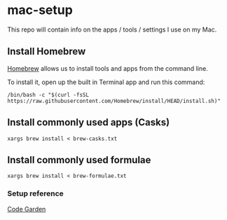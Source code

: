 # mac-setup
This repo will contain info on the apps / tools / settings I use on my Mac.

## Install Homebrew
[Homebrew](https://brew.sh/) allows us to install tools and apps from the command line.

To install it, open up the built in Terminal app and run this command:

`/bin/bash -c "$(curl -fsSL https://raw.githubusercontent.com/Homebrew/install/HEAD/install.sh)"`

## Install commonly used apps (Casks)
`xargs brew install < brew-casks.txt`

## Install commonly used formulae
`xargs brew install < brew-formulae.txt`

### Setup reference
[Code Garden](https://github.com/CodingGarden/mac-setup)